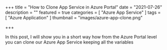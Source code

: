 +++
title = "How to Clone App Service in Azure Portal"
date = "2021-07-26"
description = ""
featured = true
categories = [
    "Azure App Service"
]
tags = [
    "Azure Application"
]
thumbnail = "images/azure-app-clone.png"

+++

In this post, I will show you in a short way how from the Azure Portal level you can clone our Azure App Service keeping all the variables